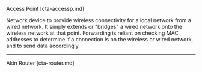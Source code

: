 Access Point [cta-accessp.md]

Network device to provide wireless connectivity for a local network from a wired
network. It simply extends or "bridges" a wired network onto the wireless
network at that point. Forwarding is reliant on checking MAC addresses to
determine if a connection is on the wireless or wired network, and to send data
accordingly.

---

Akin
Router [cta-router.md]
